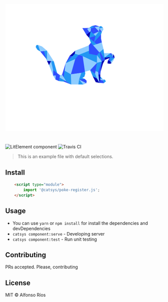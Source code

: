 ![poke-register screenshot](poke-register.svg)
# <poke-register>

![LitElement component](https://img.shields.io/badge/litElement-component-blue.svg)
![Travis CI](https://travis-ci.org/github_username/poke-register.svg?branch=master)

> This is an example file with default selections.

## Install

```html
    <script type="module">
        import '@catsys/poke-register.js';
    </script>
```

## Usage

- You can use `yarn` or `npm install` for install the dependencies and devDependencies
- `catsys component:serve` - Developing server
- `catsys component:test` - Run unit testing

## Contributing

PRs accepted. Please, contributing

## License

MIT © Alfonso Ríos

